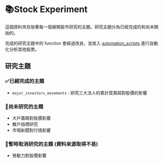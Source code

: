 # 📚Stock Experiment

這個資料夾存放著每一個展開股市研究的主題。研究主題分為已經完成的和尚未開始的。

完成的研究主題中的 function 會經過改良，並放入 [automation_scripts](https://github.com/nuts-has-been-taken/tw-stock/tree/main/automation_scripts) 進行自動化分析其他股票。

## 研究主題

### ✅已經完成的主題

- `major_investors_movements` : 研究三大法人的累計買賣超對股價的影響

### 📝尚未研究的主題

- 大戶籌碼對股價影響
- 散戶指標研究
- 市場新聞對行情影響

### 🚧暫時取消研究的主題 (資料來源取得不易)

- 勞動力對股價影響
